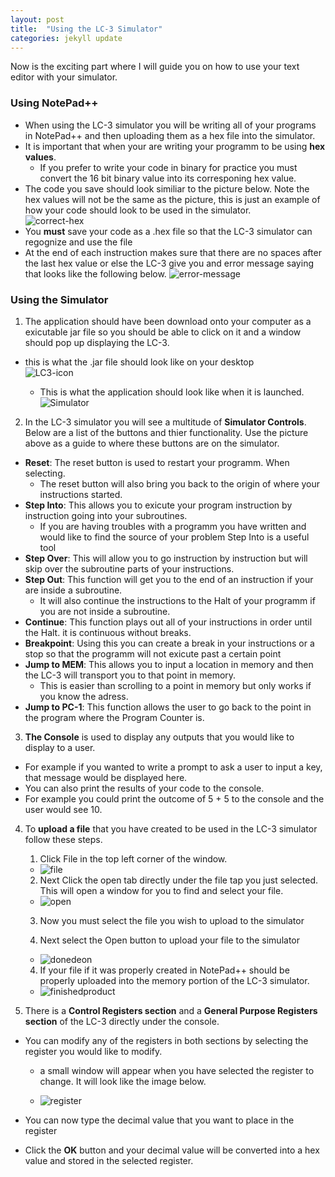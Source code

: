 ```yaml
---
layout: post
title:  "Using the LC-3 Simulator"
categories: jekyll update
---
```


Now is the exciting part where I will guide you on how to use your text editor with your simulator.

### **Using NotePad++** 
* When using the LC-3 simulator you will be writing all of your programs in NotePad++ and then uploading them as a hex file into the simulator.
* It is important that when your are writing your programm to be using **hex values**. 
  * If you prefer to write your code in binary for practice you must convert the 16 bit binary value into its corresponing hex value.  
* The code you save should look similiar to the picture below. Note the hex values will not be the same as the picture, this is just an example of how your code should look to be used in the simulator.  
![correct-hex](https://raw.githubusercontent.com/amr125133/imagesforwebsite/master/correcthex.PNG)  
* You **must** save your code as a .hex file so that the LC-3 simulator can regognize and use the file
* At the end of each instruction makes sure that there are no spaces after the last hex value or else the LC-3 give you and error message saying that looks like the following below.
![error-message](https://raw.githubusercontent.com/amr125133/imagesforwebsite/master/errorlc3.PNG)

### **Using the Simulator**
1. The application should have been download onto your computer as a exicutable jar file so you should be able to click on it and a window should pop up displaying the LC-3.
  * this is what the .jar file should look like on your desktop  
  ![LC3-icon](https://raw.githubusercontent.com/amr125133/imagesforwebsite/master/lc3icon.PNG)

    * This is what the application should look like when it is launched.  
  ![Simulator](https://raw.githubusercontent.com/amr125133/imagesforwebsite/master/LC3sim.PNG)

2. In the LC-3 simulator you will see a multitude of **Simulator Controls**. Below are a list of the buttons and thier functionality. Use the picture above as a guide to where these buttons are on the simulator.
* **Reset**: The reset button is used to restart your programm.   When selecting. 
  * The reset button will also bring you back to the origin of where your instructions started.  
* **Step Into**: This allows you to exicute your program instruction by instruction going into your subroutines. 
  * If you are having troubles with a programm you have written and would like to find the source of your problem Step Into is a useful tool
* **Step Over**: This will allow you to go instruction by instruction but will skip over the subroutine parts of your instructions.
* **Step Out**: This function will get you to the end of an instruction if your are inside a subroutine. 
  * It will also continue the instructions to the Halt of your programm if you are not inside a subroutine.
* **Continue**: This function plays out all of your instructions in order until the Halt. it is continuous without breaks.
* **Breakpoint**: Using this you can create a break in your instructions or a stop so that the programm will not exicute past a certain point
* **Jump to MEM**: This allows you to input a location in memory and then the LC-3 will transport you to that point in memory. 
  * This is easier than scrolling to a point in memory but only works if you know the adress.
* **Jump to PC-1**: This function allows the user to go back to the point in the program where the Program Counter is.  
3. **The Console** is used to display any outputs that you would like to display to a user.    
  * For example if you wanted to write a prompt to ask a user to input a key, that message would be displayed here. 
  * You can also print the results of your code to the console. 
  * For example you could print the outcome of 5 + 5 to the console and the user would see 10.

4. To **upload a file** that you have created to be used in the LC-3 simulator follow these steps.
   1. Click File in the top left corner of the window.
    * ![file](https://raw.githubusercontent.com/amr125133/imagesforwebsite/master/lc3file.PNG)
    
   2. Next Click the open tab directly under the file tap you just selected. This will open a window for you to find and select your file.
     * ![open](https://raw.githubusercontent.com/amr125133/imagesforwebsite/master/openlc3.PNG)  

   3. Now you must select the file you wish to upload to the simulator  

   4. Next select the Open button to upload your file to the simulator
     * ![donedeon](https://raw.githubusercontent.com/amr125133/imagesforwebsite/master/donedoneLC3.PNG)  

   4. If your file if it was properly created in NotePad++ should be properly uploaded into the memory portion of the LC-3 simulator.   
     * ![finishedproduct](https://raw.githubusercontent.com/amr125133/imagesforwebsite/master/finishedproduct.PNG)  
5. There is a **Control Registers section** and a **General Purpose Registers section** of the LC-3 directly under the console. 
  * You can modify any of the registers in both sections by selecting the register you would like to modify.
    * a small window will appear when you have selected the register to change. It will look like the image below.  

     * ![register](https://raw.githubusercontent.com/amr125133/imagesforwebsite/master/registerLC3.PNG)  

  * You can now type the decimal value that you want to place in the register
  * Click the **OK** button and your decimal value will be converted into a hex value and stored in the selected register.